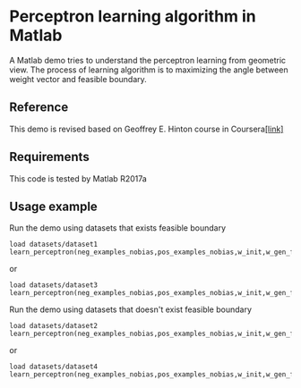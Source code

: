 # Perceptron learning algorithm in Matlab
A Matlab demo tries to understand the perceptron learning from geometric view. The process of learning algorithm is to maximizing the angle between weight vector and feasible boundary.  

## Reference
This demo is revised based on Geoffrey E. Hinton course in Coursera[[link]](http://www.cs.toronto.edu/~tijmen/csc321/)

## Requirements
This code is tested by Matlab R2017a

## Usage example
Run the demo using datasets that exists feasible boundary

```
load datasets/dataset1
learn_perceptron(neg_examples_nobias,pos_examples_nobias,w_init,w_gen_feas)
```
or
```
load datasets/dataset3
learn_perceptron(neg_examples_nobias,pos_examples_nobias,w_init,w_gen_feas)
```
Run the demo using datasets that doesn't exist feasible boundary
```
load datasets/dataset2
learn_perceptron(neg_examples_nobias,pos_examples_nobias,w_init,w_gen_feas)
```
or
```
load datasets/dataset4
learn_perceptron(neg_examples_nobias,pos_examples_nobias,w_init,w_gen_feas)
```